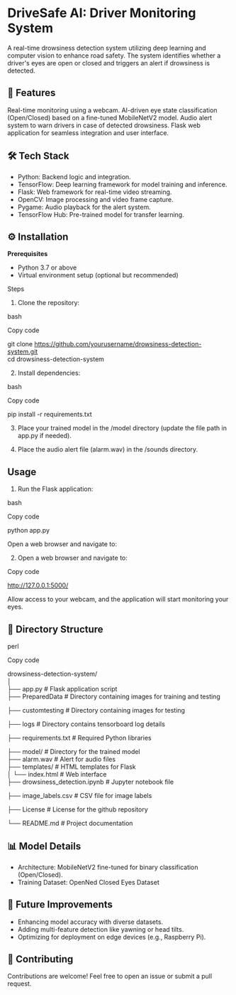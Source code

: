# DriveSafe AI: Driver Monitoring System

A real-time drowsiness detection system utilizing deep learning and computer vision to enhance road safety. The system identifies whether a driver's eyes are open or closed and triggers an alert if drowsiness is detected.

## 🚀 Features

Real-time monitoring using a webcam.
AI-driven eye state classification (Open/Closed) based on a fine-tuned MobileNetV2 model.
Audio alert system to warn drivers in case of detected drowsiness.
Flask web application for seamless integration and user interface.

## 🛠️ Tech Stack

* Python: Backend logic and integration.
* TensorFlow: Deep learning framework for model training and inference.
* Flask: Web framework for real-time video streaming.
* OpenCV: Image processing and video frame capture.
* Pygame: Audio playback for the alert system.
* TensorFlow Hub: Pre-trained model for transfer learning.

## ⚙️ Installation

**Prerequisites**

* Python 3.7 or above
* Virtual environment setup (optional but recommended)

Steps

1. Clone the repository:

bash

Copy code

git clone https://github.com/yourusername/drowsiness-detection-system.git  
cd drowsiness-detection-system  

2. Install dependencies:

bash

Copy code

pip install -r requirements.txt  

3. Place your trained model in the /model directory (update the file path in app.py if needed).

4. Place the audio alert file (alarm.wav) in the /sounds directory.

## Usage

1. Run the Flask application:

bash

Copy code

python app.py

Open a web browser and navigate to:

2. Open a web browser and navigate to:

Copy code

http://127.0.0.1:5000/ 

Allow access to your webcam, and the application will start monitoring your eyes.

## 📂 Directory Structure

perl

Copy code

drowsiness-detection-system/  
│  
├── app.py                     # Flask application script  
├── PreparedData               # Directory containing images for training and testing

├── customtesting              # Directory containing images for testing

├── logs                       # Directory contains tensorboard log details

├── requirements.txt           # Required Python libraries

├── model/                     # Directory for the trained model  
├── alarm.wav                  # Alert for audio files  
├── templates/                 # HTML templates for Flask  
│   └── index.html             # Web interface  
├── drowsiness_detection.ipynb # Jupyter notebook file

├── image_labels.csv           # CSV file for image labels

├── License                    # License for the github repository  

└── README.md                  # Project documentation  

## 📊 Model Details

* Architecture: MobileNetV2 fine-tuned for binary classification (Open/Closed).
* Training Dataset: OpenNed Closed Eyes Dataset

## 🔧 Future Improvements

* Enhancing model accuracy with diverse datasets.
* Adding multi-feature detection like yawning or head tilts.
* Optimizing for deployment on edge devices (e.g., Raspberry Pi).

## 🤝 Contributing
Contributions are welcome! Feel free to open an issue or submit a pull request.

